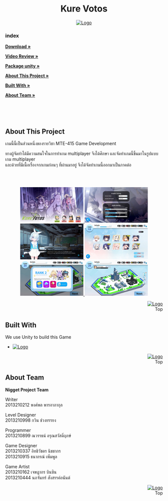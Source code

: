 <a name="readme-top"></a>

<div align="center">
  <h1 align="center">Kure Votos</h3>
  <a href="https://github.com/GUEST-1001/NigGet">
    <img src="/Assets/MyAsset/logo_katitum.png" alt="Logo" width="50%" height="auto">
  </a>
</div>

### index
<a href="https://github.com/GUEST-1001/NigGet/releases/latest"><strong>Download »</strong> </a>

<a href="https://youtu.be/NoYuju4vXY8" ><strong>Video Review »</strong> </a>

<a href="/Export/NigetPackageV0.0.1B.unitypackage" ><strong>Package unity »</strong> </a>

<a href="#About" ><strong>About This Project »</strong> </a>

<a href="#Built" ><strong>Built With »</strong> </a>

<a href="#Team" ><strong>About Team »</strong> </a>

<br><br><br>


<a name="About"></a>
## About This Project
เกมนี้นี้เป็นส่วนหนึ่งของรายวิชา MTE-415 Game Development

ทางผู้จัดทำได้มีความสนใจในการทำเกม multiplayer จึงได้ศึกษา และจัดทำเกมนี้ขึ้นมาในรูปแบบเกม multiplayer<br>
และด้วยที่มีเนื้อเรื่องจากเกมก่อนๆ ที่ผ่านมาอยู่ จึงได้จัดทำเกมนี้ออกมาเป็นภาคต่อ

<br><br>
<div align="center">
  <a href="/screenshot/1.jpg">
    <img src="/screenshot/1.jpg" alt="Logo" width="40%" height="auto">
   </a>
    <a href="/screenshot/2.jpg">
    <img src="/screenshot/2.jpg" alt="Logo" width="40%" height="auto">
   </a>
    <a href="/screenshot/3.jpg">
    <img src="/screenshot/3.jpg" alt="Logo" width="40%" height="auto">
   </a>
    <a href="/screenshot/4.jpg">
    <img src="/screenshot/4.jpg" alt="Logo" width="40%" height="auto">
   </a>
    <a href="/screenshot/5.jpg">
    <img src="/screenshot/5.jpg" alt="Logo" width="40%" height="auto">
   </a>
    <a href="/screenshot/6.jpg">
    <img src="/screenshot/6.jpg" alt="Logo" width="40%" height="auto">
   </a>

  </a>
</div>

<p align="right">
  <a href="#readme-top"><img src="https://static.thenounproject.com/png/691751-200.png" alt="Logo" width="auto" height="30"></a>
  <br>
  Top
</p>


<a name="Built"></a>
## Built With

We use Unity to build this Game

* <a href="https://unity.com/">
   <img src="https://upload.wikimedia.org/wikipedia/commons/thumb/8/8a/Official_unity_logo.png/640px-Official_unity_logo.png" alt="Logo" width="10%" height="auto">
  </a>


<p align="right">
  <a href="#readme-top"><img src="https://static.thenounproject.com/png/691751-200.png" alt="Logo" width="auto" height="30"></a>
  <br>
  Top
</p>

<a name="Team"></a>
## About Team

<strong>Nigget Project Team</strong>

Writer<br>
2013210212 พงศ์พล พารอาภากุล

Level Designer<br>
2013210998 กวิน ช่วงยรรยง
 
Programmer<br>
2013210899 ณวรรธน์ อรุณสวัสดิ์ฤกษ์

Game Designer<br>
2013210337 อิทธิวัชตร นิชชากร<br>
2013210915 ธนากรณ์ เพิ่มพูล

Game Artist<br>
2013210162 เจษฎากร บินซิน<br>
2013210444 นภจันทร์ สังสรรค์อนันต์


<p align="right">
  <a href="#readme-top"><img src="https://static.thenounproject.com/png/691751-200.png" alt="Logo" width="auto" height="30"></a>
  <br>
  Top
</p>

[React.js]: https://img.shields.io/badge/React-20232A?style=for-the-badge&logo=react&logoColor=61DAFB
[React-url]: https://reactjs.org/
